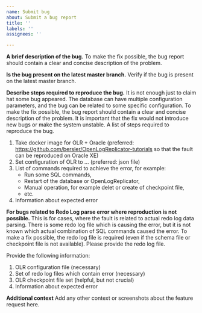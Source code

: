```yaml
---
name: Submit bug
about: Submit a bug report
title: ''
labels: ''
assignees: ''

---
```


**A brief description of the bug.**
To make the fix possible, the bug report should contain a clear and concise description of the problem.

**Is the bug present on the latest master branch.**
Verify if the bug is present on the latest master branch.

**Describe steps required to reproduce the bug.**
It is not enough just to claim hat some bug appeared.
The database can have multiple configuration parameters, and the bug can be related to some specific configuration.
To make the fix possible, the bug report should contain a clear and concise description of the problem.
It is important that the fix would not introduce new bugs or make the system unstable.
A list of steps required to reproduce the bug.

1. Take docker image for OLR + Oracle (preferred: https://github.com/bersler/OpenLogReplicator-tutorials so that the fault can be reproduced on Oracle XE)
2. Set configuration of OLR to ... (preferred: json file)
3. List of commands required to achieve the error, for example:
   - Run some SQL commands,
   - Restart of the database or OpenLogReplicator,
   - Manual operation, for example delet or create of checkpoint file,
   - etc.
4. Information about expected error

**For bugs related to Redo Log parse error where reproduction is not possible.**
This is for cases, where the fault is related to actual redo log data parsing.
There is some redo log file which is causing the error, but it is not known which actual combination of SQL commands caused the error.
To make a fix possible, the redo log file is required (even if the schema file or checkpoint file is not available).
Please provide the redo log file.

Provide the following information:

1. OLR configuration file (necessary)
2. Set of redo log files which contain error (necessary)
3. OLR checkpoint file set (helpful, but not crucial)
4. Information about expected error

**Additional context**
Add any other context or screenshots about the feature request here.
